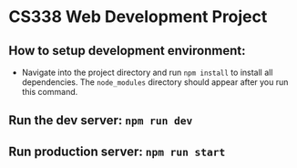 # CS338 Web Development Project

## How to setup development environment:

- Navigate into the project directory and run `npm install` to install all dependencies. The `node_modules` directory should appear after you run this command.

## Run the dev server:  `npm run dev`

## Run production server: `npm run start`

